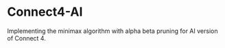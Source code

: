 # Connect4-AI

Implementing the minimax algorithm with alpha beta pruning for AI version of Connect 4.

